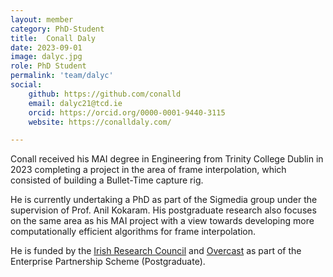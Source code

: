 ```yaml
---
layout: member
category: PhD-Student
title:  Conall Daly
date: 2023-09-01
image: dalyc.jpg
role: PhD Student
permalink: 'team/dalyc'
social:
    github: https://github.com/conalld
    email: dalyc21@tcd.ie
    orcid: https://orcid.org/0000-0001-9440-3115
    website: https://conalldaly.com/

---
```


Conall received his MAI degree in Engineering from Trinity College Dublin in
2023 completing a project in the area of frame interpolation, which consisted of
building a Bullet-Time capture rig.

He is currently undertaking a PhD as part of the Sigmedia group under the
supervision of Prof. Anil Kokaram. His postgraduate research also focuses on the
same area as his MAI project with a view towards developing more computationally
efficient algorithms for frame interpolation.

He is funded by the [Irish Research Council](https://research.ie) and [Overcast](https://www.overcasthq.com) as part of the Enterprise Partnership Scheme (Postgraduate).
